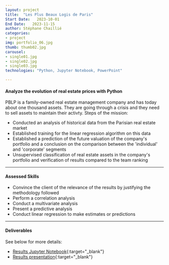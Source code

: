 ```yaml
---
layout: project
title:  "Les Plus Beaux Logis de Paris"
Start Date:   2023-10-01
End Date:   2023-11-15
author: Stéphane Chaillié
categories:
- project
img: portfolio_06.jpg
thumb: thumb02.jpg
carousel:
- single01.jpg
- single02.jpg
- single03.jpg
technologies: "Python, Jupyter Notebook, PowerPoint"

---
```

#### Analyze the evolution of real estate prices with Python
PBLP is a family-owned real estate management company and has today about one thousand assets. They are going through a crisis and they need to sell assets to maintain their activty.
Steps of the mission:
- Conducted an analysis of historical data from the Parisian real estate market
- Established training for the linear regression algorithm on this data
- Established a prediction of the future valuation of the company's portfolio and a conclusion on the comparison between the 'individual' and 'corporate' segments
- Unsupervised classification of real estate assets in the company's portfolio and verification of results compared to the team ranking

---
#### Assessed Skills
- Convince the client of the relevance of the results by justifying the methodology followed
- Perform a correlation analysis
- Conduct a multivariate analysis
- Present a predictive analysis
- Conduct linear regression to make estimates or predictions

---
####  Deliverables
See below for more details:
- [Results Jupyter Notebook](https://colab.research.google.com/drive/1k_MeNSPgZkf__rft4iA5EslFDQrL6_06?usp=sharing){:target="_blank"}
- [Results presentation](https://stefch86.github.io/solid-jekyll-BIA/assets/Chaillie_Stephane_2_presentation_102023.pdf){:target="_blank"}
